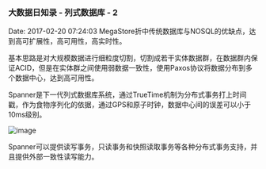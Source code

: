 <!--
title: 大数据日知录 - 列式数据库 - 2
date: 2017-02-20 07:24:03
tags:
- Big Data
-->
### 大数据日知录 - 列式数据库 - 2
Date: 2017-02-20 07:24:03
MegaStore折中传统数据库与NOSQL的优缺点，达到高可扩展性，高可用性，高实时性。

基本思路是对大规模数据进行细粒度切割，切割成若干实体数据群，在数据群内保证ACID，但是在实体群之间使用弱数据一致性，使用Paxos协议将数据分布到多个数据中心，达到高可用性。
<!-- more -->
Spanner是下一代列式数据库系统，通过TrueTime机制为分布式事务打上时间戳，作为食物序列化的依据，通过GPS和原子时钟，数据中心间的误差可以小于10ms级别。

![image](http://www.binospace.com/wp-content/uploads/2013/01/spanner.jpg)

Spanner可以提供读写事务，只读事务和快照读取事务等各种分布式事务支持，并且提供外部一致性读写能力。
